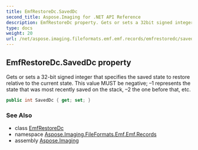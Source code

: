 ```yaml
---
title: EmfRestoreDc.SavedDc
second_title: Aspose.Imaging for .NET API Reference
description: EmfRestoreDc property. Gets or sets a 32bit signed integer that specifies the saved state to restore relative to the current state. This value MUST be negative 1 represents the state that was most recently saved on the stack 2 the one before that etc
type: docs
weight: 20
url: /net/aspose.imaging.fileformats.emf.emf.records/emfrestoredc/saveddc/
---
```

## EmfRestoreDc.SavedDc property

Gets or sets a 32-bit signed integer that specifies the saved state to restore relative to the current state. This value MUST be negative; –1 represents the state that was most recently saved on the stack, –2 the one before that, etc.

```csharp
public int SavedDc { get; set; }
```

### See Also

* class [EmfRestoreDc](../)
* namespace [Aspose.Imaging.FileFormats.Emf.Emf.Records](../../emfrestoredc/)
* assembly [Aspose.Imaging](../../../)


